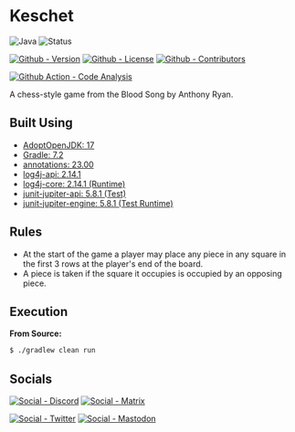 # Keschet

![Java](https://img.shields.io/badge/Java-8%20|%2011%20|%2017-green?style=flat-square)
![Status](https://img.shields.io/badge/Status-Beta-yellowgreen?style=flat-square)

[![Github - Version](https://img.shields.io/github/v/tag/Buried-In-Code/Keschet?logo=Github&label=Version&style=flat-square)](https://github.com/Buried-In-Code/Keschet/tags)
[![Github - License](https://img.shields.io/github/license/Buried-In-Code/Keschet?logo=Github&label=License&style=flat-square)](https://opensource.org/licenses/GPL-3.0)
[![Github - Contributors](https://img.shields.io/github/contributors/Buried-In-Code/Keschet?logo=Github&label=Contributors&style=flat-square)](https://github.com/Buried-In-Code/Keschet/graphs/contributors)

[![Github Action - Code Analysis](https://img.shields.io/github/workflow/status/Buried-In-Code/Keschet/Code-Analysis?logo=Github-Actions&label=Code-Analysis&style=flat-square)](https://github.com/Buried-In-Code/Keschet/actions/workflows/code-analysis.yaml)

A chess-style game from the Blood Song by Anthony Ryan.

## Built Using

- [AdoptOpenJDK: 17](https://adoptopenjdk.net/)
- [Gradle: 7.2](https://gradle.org/)
- [annotations: 23.00](https://www.jetbrains.com/)
- [log4j-api: 2.14.1](https://logging.apache.org/log4j/2.x/)
- [log4j-core: 2.14.1 (Runtime)](https://logging.apache.org/log4j/2.x/)
- [junit-jupiter-api: 5.8.1 (Test)](https://junit.org/junit5/)
- [junit-jupiter-engine: 5.8.1 (Test Runtime)](https://junit.org/junit5/)

## Rules

- At the start of the game a player may place any piece in any square in the first 3 rows at the player's end of the board.
- A piece is taken if the square it occupies is occupied by an opposing piece.

## Execution

**From Source:**

```bash
$ ./gradlew clean run
```

## Socials

[![Social - Discord](https://img.shields.io/badge/Discord-The--DEV--Environment-7289DA?logo=Discord&style=flat-square)](https://discord.gg/nqGMeGg)
[![Social - Matrix](https://img.shields.io/badge/Matrix-The--DEV--Environment-informational?logo=Matrix&style=flat-square)](https://matrix.to/#/#the-dev-environment:matrix.org)

[![Social - Twitter](https://img.shields.io/badge/Twitter-@BuriedInCode-informational?logo=Twitter&style=flat-square)](https://twitter.com/BuriedInCode)
[![Social - Mastodon](https://img.shields.io/badge/Mastodon-@BuriedInCode@fosstodon.org-informational?logo=Mastodon&style=flat-square)](https://fosstodon.org/@BuriedInCode)